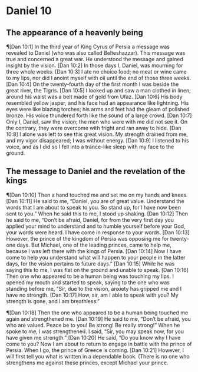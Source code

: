 # Daniel 10

## The appearance of a heavenly being
¶[Dan 10:1] In the third year of King Cyrus of Persia a message was revealed to Daniel (who was also called Belteshazzar). This message was true and concerned a great war. He understood the message and gained insight by the vision.
[Dan 10:2] In those days I, Daniel, was mourning for three whole weeks.
[Dan 10:3] I ate no choice food; no meat or wine came to my lips, nor did I anoint myself with oil until the end of those three weeks.
[Dan 10:4] On the twenty-fourth day of the first month I was beside the great river, the Tigris.
[Dan 10:5] I looked up and saw a man clothed in linen; around his waist was a belt made of gold from Ufaz.
[Dan 10:6] His body resembled yellow jasper, and his face had an appearance like lightning. His eyes were like blazing torches; his arms and feet had the gleam of polished bronze. His voice thundered forth like the sound of a large crowd.
[Dan 10:7] Only I, Daniel, saw the vision; the men who were with me did not see it. On the contrary, they were overcome with fright and ran away to hide.
[Dan 10:8] I alone was left to see this great vision. My strength drained from me, and my vigor disappeared; I was without energy.
[Dan 10:9] I listened to his voice, and as I did so I fell into a trance-like sleep with my face to the ground.

## The message to Daniel and the revelation of the kings
¶[Dan 10:10] Then a hand touched me and set me on my hands and knees.
[Dan 10:11] He said to me, “Daniel, you are of great value. Understand the words that I am about to speak to you. So stand up, for I have now been sent to you.” When he said this to me, I stood up shaking.
[Dan 10:12] Then he said to me, “Don’t be afraid, Daniel, for from the very first day you applied your mind to understand and to humble yourself before your God, your words were heard. I have come in response to your words.
[Dan 10:13] However, the prince of the kingdom of Persia was opposing me for twenty-one days. But Michael, one of the leading princes, came to help me, because I was left there with the kings of Persia.
[Dan 10:14] Now I have come to help you understand what will happen to your people in the latter days, for the vision pertains to future days.”
[Dan 10:15] While he was saying this to me, I was flat on the ground and unable to speak.
[Dan 10:16] Then one who appeared to be a human being was touching my lips. I opened my mouth and started to speak, saying to the one who was standing before me, “Sir, due to the vision, anxiety has gripped me and I have no strength.
[Dan 10:17] How, sir, am I able to speak with you? My strength is gone, and I am breathless.”

¶[Dan 10:18] Then the one who appeared to be a human being touched me again and strengthened me.
[Dan 10:19] He said to me, “Don’t be afraid, you who are valued. Peace be to you! Be strong! Be really strong!” When he spoke to me, I was strengthened. I said, “Sir, you may speak now, for you have given me strength.”
[Dan 10:20] He said, “Do you know why I have come to you? Now I am about to return to engage in battle with the prince of Persia. When I go, the prince of Greece is coming.
[Dan 10:21] However, I will first tell you what is written in a dependable book. (There is no one who strengthens me against these princes, except Michael your prince.
